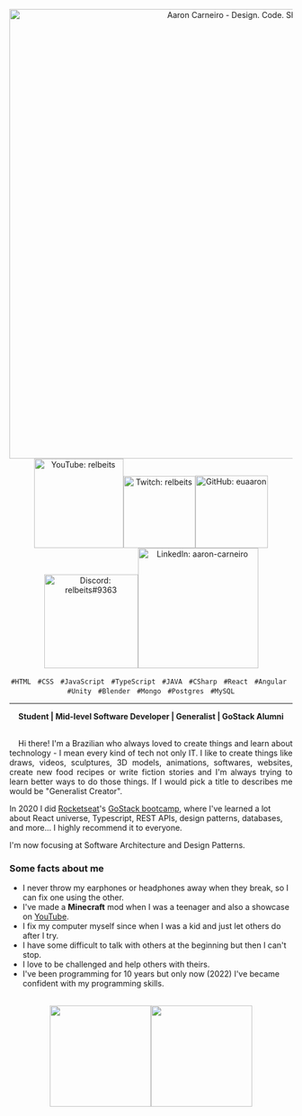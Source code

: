 <p align="center">
<a href="https://aaroncarneiro.com" target="_blank"><img src="https://user-images.githubusercontent.com/26356962/163680938-ec9e8abd-fa9b-4bd2-b99a-fd3dbb5ca3c4.png" alt="Aaron Carneiro - Design. Code. Share." width="800"/></a><a href="https://youtube.com/user/relbeits" target="_blank"><img src="https://user-images.githubusercontent.com/26356962/163681038-423f0fbf-b1fc-466d-93bc-2b81af1c51a7.png" alt="YouTube: relbeits" width="159"/></a><a href="https://twitch.tv/relbeits" target="_blank"><img src="https://user-images.githubusercontent.com/26356962/163681067-9f0bfa2b-d77d-4e4f-89d9-1a349934530b.png" alt="Twitch: relbeits" width="128"/></a><a href="https://github.com/euaaron" target="_blank"><img src="https://user-images.githubusercontent.com/26356962/163681071-ad8a734b-81c0-4a19-aab7-b74f4fbc7118.png" alt="GitHub: euaaron" width="129"/></a><a href="https://discordapp.com/users/relbeits#9363/" target="_blank"><img src="https://user-images.githubusercontent.com/26356962/163681075-873c2314-86bb-4441-bbaf-2d672fb77e6b.png" alt="Discord: relbeits#9363" width="167"/><a href="https://linkedin.com/in/aaron-carneiro" target="_blank"><img src="https://user-images.githubusercontent.com/26356962/163681078-06d2511d-0aac-4235-bb45-f56bf358548a.png" alt="LinkedIn: aaron-carneiro" width="214"/></a>
</p>

<!-- Subtitle -->
<div align="center">
  <p>
      <code>#HTML</code> &nbsp; <code>#CSS</code> &nbsp; <code>#JavaScript</code> &nbsp; <code>#TypeScript</code> &nbsp; <code>#JAVA</code> &nbsp; <code>#CSharp</code> &nbsp; <code>#React</code> &nbsp; <code>#Angular</code> &nbsp; <code>#Unity</code> &nbsp; <code>#Blender</code> &nbsp; <code>#Mongo</code> &nbsp; <code>#Postgres</code> &nbsp; <code>#MySQL</code>
  </p>
  <hr/>
  <b>Student | Mid-level Software Developer | Generalist | GoStack Alumni</b>
</div>

<br/>


<!-- Main Content -->
<p align="justify">
  &nbsp;&nbsp;&nbsp;&nbsp;Hi there! I'm a Brazilian who always loved to create things and learn about technology - I mean every kind of tech not only IT. I like to create things like draws, videos, sculptures, 3D models, animations, softwares, websites, create new food recipes or write fiction stories and I'm always trying to learn better ways to do those things. If I would pick a title to describes me would be "Generalist Creator".
</p>

In 2020 I did [Rocketseat](https://github.com/rocketseat)'s [GoStack bootcamp](https://rocketseat.com.br), where I've learned a lot about React universe, Typescript, REST APIs, design patterns, databases, and more... I highly recommend it to everyone.

I'm now focusing at Software Architecture and Design Patterns.

### Some facts about me

- I never throw my earphones or headphones away when they break, so I can fix one using the other.
- I've made a **Minecraft** mod when I was a teenager and also a showcase on [YouTube](https://youtu.be/bGlQ9oIFqCk).
- I fix my computer myself since when I was a kid and just let others do after I try.
- I have some difficult to talk with others at the beginning but then I can't stop.
- I love to be challenged and help others with theirs.
- I've been programming for 10 years but only now (2022) I've became confident with my programming skills.

<br />

<!-- Techs -->

<div align="center">
  <a href="https://github.com/euaaron">
    <img height="180em" src="https://github-readme-stats.vercel.app/api?username=euaaron&show_icons=true&theme=dracula&include_all_commits=true&count_private=true"/><img height="180em" src="https://github-readme-stats.vercel.app/api/top-langs/?username=euaaron&layout=compact&langs_count=7&theme=dracula"/>
  </a>
</div>
